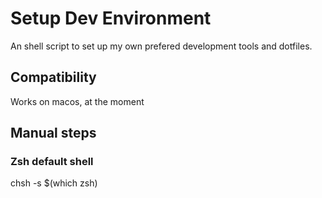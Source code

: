 # Setup Dev Environment

An shell script to set up my own prefered development tools and dotfiles.

## Compatibility

Works on macos, at the moment

## Manual steps

### Zsh default shell

chsh -s $(which zsh)

